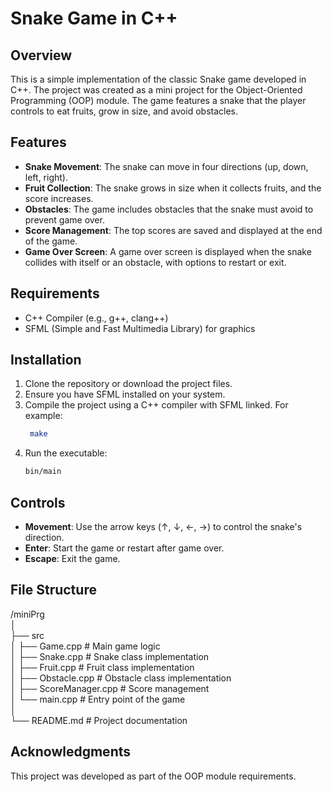 # Snake Game in C++

## Overview
This is a simple implementation of the classic Snake game developed in C++. The project was created as a mini project for the Object-Oriented Programming (OOP) module. The game features a snake that the player controls to eat fruits, grow in size, and avoid obstacles.

## Features
- **Snake Movement**: The snake can move in four directions (up, down, left, right).
- **Fruit Collection**: The snake grows in size when it collects fruits, and the score increases.
- **Obstacles**: The game includes obstacles that the snake must avoid to prevent game over.
- **Score Management**: The top scores are saved and displayed at the end of the game.
- **Game Over Screen**: A game over screen is displayed when the snake collides with itself or an obstacle, with options to restart or exit.

## Requirements
- C++ Compiler (e.g., g++, clang++)
- SFML (Simple and Fast Multimedia Library) for graphics

## Installation
1. Clone the repository or download the project files.
2. Ensure you have SFML installed on your system.
3. Compile the project using a C++ compiler with SFML linked. For example:
   ```bash
    make
   ```
4. Run the executable:
    ```bash
    bin/main
    ```
## Controls
- **Movement**: Use the arrow keys (↑, ↓, ←, →) to control the snake's direction.
- **Enter**: Start the game or restart after game over.
- **Escape**: Exit the game.

## File Structure
/miniPrg <br/>
│<br/>
├── src<br/>
│   ├── Game.cpp          # Main game logic<br/>
│   ├── Snake.cpp         # Snake class implementation<br/>
│   ├── Fruit.cpp         # Fruit class implementation<br/>
│   ├── Obstacle.cpp      # Obstacle class implementation<br/>
│   ├── ScoreManager.cpp   # Score management<br/>
│   └── main.cpp          # Entry point of the game<br/>
│<br/>
└── README.md             # Project documentation<br/>

## Acknowledgments
This project was developed as part of the OOP module requirements.

